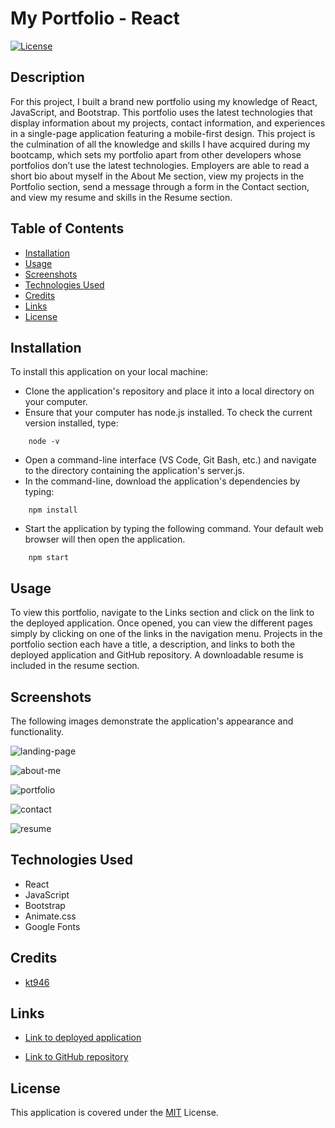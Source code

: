 # My Portfolio - React
[![License](https://img.shields.io/badge/License-MIT-blue)](https://opensource.org/licenses/MIT)

## Description

For this project, I built a brand new portfolio using my knowledge of React, JavaScript, and Bootstrap. This portfolio uses the latest technologies that display information about my projects, contact information, and experiences in a single-page application featuring a mobile-first design. This project is the culmination of all the knowledge and skills I have acquired during my bootcamp, which sets my portfolio apart from other developers whose portfolios don’t use the latest technologies. Employers are able to read a short bio about myself in the About Me section, view my projects in the Portfolio section, send a message through a form in the Contact section, and view my resume and skills in the Resume section.

## Table of Contents

* [Installation](#installation)
* [Usage](#usage)
* [Screenshots](#screenshots)
* [Technologies Used](#technologies-used)
* [Credits](#credits)
* [Links](#links)
* [License](#license)

## Installation

To install this application on your local machine:

- Clone the application's repository and place it into a local directory on your computer.
- Ensure that your computer has node.js installed. To check the current version installed, type:
```
    node -v
```
- Open a command-line interface (VS Code, Git Bash, etc.) and navigate to the directory containing the application's server.js.
- In the command-line, download the application's dependencies by typing: 
```
    npm install
```
- Start the application by typing the following command. Your default web browser will then open the application. 
```
    npm start
```

## Usage

To view this portfolio, navigate to the Links section and click on the link to the deployed application. Once opened, you can view the different pages simply by clicking on one of the links in the navigation menu. Projects in the portfolio section each have a title, a description, and links to both the deployed application and GitHub repository. A downloadable resume is included in the resume section.

## Screenshots

The following images demonstrate the application's appearance and functionality.

![landing-page](https://user-images.githubusercontent.com/103476893/191892904-b5f573cf-aaee-4176-8215-7402dfcd3ce4.png)

![about-me](https://user-images.githubusercontent.com/103476893/191889293-4dd4887d-249e-4faf-8443-b5ab4e82a368.png)

![portfolio](https://user-images.githubusercontent.com/103476893/191889299-75abb382-8972-4eed-93a1-543000009c9e.png)

![contact](https://user-images.githubusercontent.com/103476893/191889306-ec298d18-1476-474e-9bd2-5f19b60537e9.png)

![resume](https://user-images.githubusercontent.com/103476893/191889317-345346d0-2b13-4b8a-9b20-d3c9211b5a5b.png)

## Technologies Used

- React
- JavaScript
- Bootstrap
- Animate.css
- Google Fonts

## Credits

- [kt946](https://github.com/kt946)

## Links

- [Link to deployed application](https://kt946.github.io/my-portfolio-react/)

- [Link to GitHub repository](https://github.com/kt946/my-portfolio-react)

## License

This application is covered under the [MIT](https://opensource.org/licenses/MIT) License.
